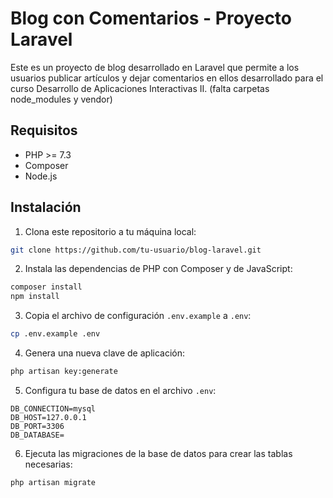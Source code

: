 # Blog con Comentarios - Proyecto Laravel

Este es un proyecto de blog desarrollado en Laravel que permite a los usuarios publicar artículos y dejar comentarios en ellos desarrollado para el curso Desarrollo de Aplicaciones Interactivas II. 
(falta carpetas node_modules y vendor)

## Requisitos

- PHP >= 7.3
- Composer
- Node.js 

## Instalación

1. Clona este repositorio a tu máquina local:

```bash
git clone https://github.com/tu-usuario/blog-laravel.git
```

2. Instala las dependencias de PHP con Composer y de JavaScript:

```bash
composer install 
npm install
```

3. Copia el archivo de configuración `.env.example` a `.env`:

```bash
cp .env.example .env
```

4. Genera una nueva clave de aplicación:

```bash
php artisan key:generate
```

5. Configura tu base de datos en el archivo `.env`:

```
DB_CONNECTION=mysql
DB_HOST=127.0.0.1
DB_PORT=3306
DB_DATABASE=
```

6. Ejecuta las migraciones de la base de datos para crear las tablas necesarias:

```bash
php artisan migrate
```
